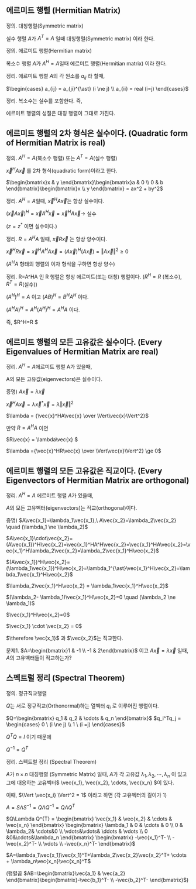 ## 에르미트 행렬 (Hermitian Matrix)

정의. 대칭행렬(Symmetric matrix)

실수 행렬 $A$가 $A^T=A$ 일때 대칭행렬(Symmetric matrix) 이라 한다.

정의. 에르미트 행렬(Hermitian matrix)

복소수 행렬 $A​$가 $A^H=A​$ 일때 에르미트 행렬(Hermitian matrix) 이라 한다.

정리. 에르미트 행렬 $A$의 각 원소를 $a_{ij}$ 라 할때,

$\begin{cases} a_{ij} = a_{ji}^{\ast} (i \ne j) \\ a_{ii} = real (i=j)  \end{cases}​$



정리. 복소수는 실수를 포함한다. 즉,

에르미트 행렬의 성질은 대칭 행렬이 그대로 가진다.



## 에르미트 행렬의 2차 형식은 실수이다. (Quadratic form of Hermitian Matrix is real)

정의. $A^H=A​$ (복소수 행렬) 또는 $A^T=A​$ (실수 행렬)

 $\vec{x}^HA\vec{x}$ 를 2차 형식(quadratic form)이라고 한다. 

$\begin{bmatrix}x & y \end{bmatrix}\begin{bmatrix}a & 0 \\ 0 & b \end{bmatrix}\begin{bmatrix}x \\ y \end{bmatrix} = ax^2 + by^2$



정리. $A^H=A​$  일때,  $\vec{x}^HA\vec{x}​$ 는 항상 실수이다.

$(\vec{x}A\vec{x})^H=\vec{x}A^H\vec{x}=\vec{x}^HA\vec{x} \rightarrow$ 실수

($z=z^{\ast}$ 이면 실수이다.)



정리. $R=A^HA$ 일때, $\vec{x}R\vec{x}$ 는 항상 양수이다.

$\vec{x}^HR\vec{x} = \vec{x}^HA^HA\vec{x} = (A\vec{x})^H(A\vec{x}) = \Vert A\vec{x} \Vert^2 \ge 0$

($A^HA$ 형태의 행렬의 이차 형식을 구하면 항상 양수)



정리. R=A^HA 인 R 행렬은 항상 에르미트(또는 대칭) 행렬이다. ($R^H=R$ (복소수), $R^T=R$(실수))



$(A^H)^H = A$ 이고 $(AB)^H = B^HA^H$ 이다.

$(A^HA)^H=A^H(A^H)^H=A^HA$ 이다. 

즉, $R^H=R $



## 에르미트 행렬의 모든 고유값은 실수이다. (Every Eigenvalues of Hermitian Matrix are real)

정리.  $A^H=A​$ 에르미트 행렬 A가 있을때,

A의 모든 고유값(eigenvectors)은 실수이다.

증명) $A\vec{x} = \lambda\vec{x}$

$\vec{x}^HA\vec{x} = \lambda\vec{x}^{\ast}\vec{x} = \lambda\Vert\vec{x}\Vert^2$

$\lambda = {\vec{x}^HA\vec{x} \over \Vert\vec{x}\Vert^2}$

만약 $R=A^HA$ 이면

$R\vec{x} = \lambda\vec{x} $

$\lambda ={\vec{x}^HR\vec{x} \over \Vert\vec{x}\Vert^2} \ge 0$





## 에르미트 행렬의 모든 고유값은 직교이다. (Every Eigenvectors of Hermitian Matrix are orthogonal)

정리. $A^H=A$ 에르미트 행렬 $A$가 있을때,

$A$의 모든 고유벡터(eigenvectors)는 직교(orthogonal)이다.

증명) $A\vec{x_1}=\lambda_1\vec{x_1},\  A\vec{x_2}=\lambda_2\vec{x_2} \quad (\lambda_1 \ne \lambda_2)$

$A\vec{x_1}\cdot\vec{x_2}=(A\vec{x_1})^H\vec{x_2}=\vec{x_1}^HA^H\vec{x_2}=\vec{x_1}^HA\vec{x_2}=\vec{x_1}^H\lambda_2\vec{x_2}=\lambda_2\vec{x_1}^H\vec{x_2}​$

$(A\vec{x_1})^H\vec{x_2}=(\lambda_1\vec{x_1})^H\vec{x_2}=\lambda_1^{\ast}\vec{x_1}^H\vec{x_2}=\lambda_1\vec{x_1}^H\vec{x_2}​$

$\lambda_2\vec{x_1}^H\vec{x_2} = \lambda_1\vec{x_1}^H\vec{x_2}$

$(\lambda_2- \lambda_1)\vec{x_1}^H\vec{x_2}=0 \quad (\lambda_2 \ne \lambda_1)$

$\vec{x_1}^H\vec{x_2}=0$

$\vec{x_1} \cdot \vec{x_2} = 0$

$\therefore \vec{x_1}$ 과 $\vec{x_2}$는 직교한다.



문제1. $A=\begin{bmatrix}1 & -1 \\ -1 & 2\end{bmatrix}$ 이고 $A\vec{x}=\lambda\vec{x}$ 일때, $A$의 고유벡터들이 직교하는가?

## 스펙트럴 정리 (Spectral Theorem)

정의. 정규직교행렬

$Q$는 서로 정규직교(Orthonormal)하는 열벡터 $q_i$ 로 이루어진 행렬이다.

$Q=\begin{bmatrix} q_1 & q_2 & \cdots & q_n \end{bmatrix}$  $q_i^Tq_j = \begin{cases} 0 \ (i \ne j) \\ 1 \ (i =j) \end{cases}$

$Q^TQ=I$ 이기 때문에

$Q^{-1}=Q^T$



정리. 스펙트럴 정리 (Spectral Theorem)

$A$가 $n \times n$ 대칭행렬 (Symmetric Matrix) 일때, $A$가 각 고유값 $\lambda_1,\lambda_2, \cdots, \lambda_n$ 이 있고 그에 대응하는 고유벡터$ \vec{x_1}, \vec{x_2}, \cdots, \vec{x_n} $이 있다.

이때, $\Vert \vec{x_i} \Vert^2 = 1$ 이라고 하면 (각 고유벡터의 길이가 1)

$A=S\Lambda S^{-1} = Q\Lambda Q^{-1} = Q\Lambda Q^{T}$

$Q\Lambda Q^{T} = \begin{bmatrix} \vec{x_1} & \vec{x_2} & \cdots & \vec{x_n} \end{bmatrix} \begin{bmatrix} \lambda_1 & 0 & \cdots & 0 \\ 0 & \lambda_2& \cdots&0 \\ \vdots&\vdots& \ddots & \vdots \\ 0 &0&\cdots&\lambda_n  \end{bmatrix} \begin{bmatrix} -\vec{x_1}^T- \\ -\vec{x_2}^T- \\ \vdots \\ -\vec{x_n}^T- \end{bmatrix}​$

$A=\lambda_1\vec{x_1}\vec{x_1}^T+\lambda_2\vec{x_2}\vec{x_2}^T+ \cdots + \lambda_n\vec{x_n}\vec{x_n}^T$



(행렬곱 $AB=\begin{bmatrix}\vec{a_1} & \vec{a_2} \end{bmatrix}\begin{bmatrix}-\vec{b_1}^T- \\ -\vec{b_2}^T- \end{bmatrix}$)







